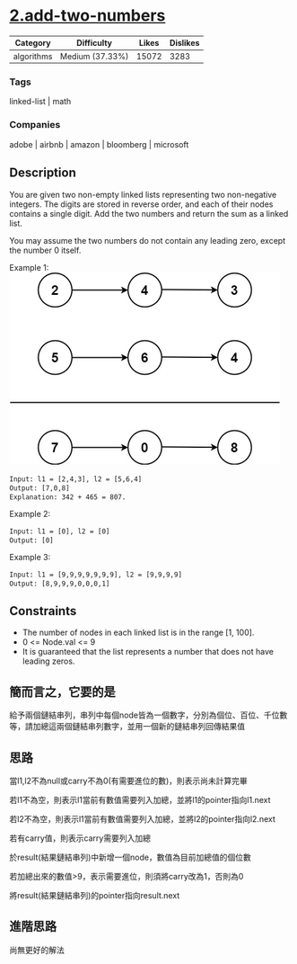 # [2.add-two-numbers](https://leetcode.com/problems/add-two-numbers/)

|Category  |Difficulty     |Likes      |Dislikes   |
|----------|---------------|-----------|-----------|
|algorithms|Medium (37.33%)|15072      |3283       |

### Tags
linked-list | math
	 		
### Companies
adobe | airbnb | amazon | bloomberg | microsoft

## Description

You are given two non-empty linked lists representing two non-negative integers. The digits are stored in reverse order, and each of their nodes contains a single digit. Add the two numbers and return the sum as a linked list.

You may assume the two numbers do not contain any leading zero, except the number 0 itself.

Example 1:
![image info](./img/e1.jpg)
```
Input: l1 = [2,4,3], l2 = [5,6,4]
Output: [7,0,8]
Explanation: 342 + 465 = 807.
```

Example 2:
```
Input: l1 = [0], l2 = [0]
Output: [0]
```

Example 3:
```
Input: l1 = [9,9,9,9,9,9,9], l2 = [9,9,9,9]
Output: [8,9,9,9,0,0,0,1]
```


## Constraints

- The number of nodes in each linked list is in the range [1, 100].
- 0 <= Node.val <= 9
- It is guaranteed that the list represents a number that does not have leading zeros.


## 簡而言之，它要的是

給予兩個鏈結串列，串列中每個node皆為一個數字，分別為個位、百位、千位數等，請加總這兩個鏈結串列數字，並用一個新的鏈結串列回傳結果值

## 思路

當l1,l2不為null或carry不為0(有需要進位的數)，則表示尚未計算完畢

若l1不為空，則表示l1當前有數值需要列入加總，並將l1的pointer指向l1.next

若l2不為空，則表示l1當前有數值需要列入加總，並將l2的pointer指向l2.next

若有carry值，則表示carry需要列入加總

於result(結果鏈結串列)中新增一個node，數值為目前加總值的個位數

若加總出來的數值>9，表示需要進位，則須將carry改為1，否則為0

將result(結果鏈結串列)的pointer指向result.next


## 進階思路

尚無更好的解法

